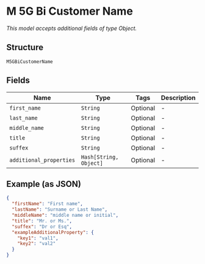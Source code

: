 
# M 5G Bi Customer Name

*This model accepts additional fields of type Object.*

## Structure

`M5GBiCustomerName`

## Fields

| Name | Type | Tags | Description |
|  --- | --- | --- | --- |
| `first_name` | `String` | Optional | - |
| `last_name` | `String` | Optional | - |
| `middle_name` | `String` | Optional | - |
| `title` | `String` | Optional | - |
| `suffex` | `String` | Optional | - |
| `additional_properties` | `Hash[String, Object]` | Optional | - |

## Example (as JSON)

```json
{
  "firstName": "First name",
  "lastName": "Surname or Last Name",
  "middleName": "middle name or initial",
  "title": "Mr. or Ms.",
  "suffex": "Dr or Esq",
  "exampleAdditionalProperty": {
    "key1": "val1",
    "key2": "val2"
  }
}
```

